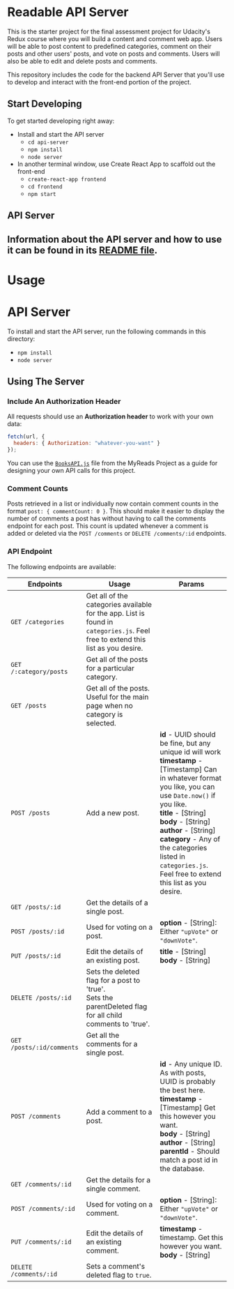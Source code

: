 # Readable API Server

This is the starter project for the final assessment project for Udacity's Redux course where you will build a content and comment web app. Users will be able to post content to predefined categories, comment on their posts and other users' posts, and vote on posts and comments. Users will also be able to edit and delete posts and comments.

This repository includes the code for the backend API Server that you'll use to develop and interact with the front-end portion of the project.

## Start Developing

To get started developing right away:

- Install and start the API server
  - `cd api-server`
  - `npm install`
  - `node server`
- In another terminal window, use Create React App to scaffold out the front-end
  - `create-react-app frontend`
  - `cd frontend`
  - `npm start`

## API Server

## Information about the API server and how to use it can be found in its [README file](api-server/README.md).

# Usage

# API Server

To install and start the API server, run the following commands in this directory:

- `npm install`
- `node server`

## Using The Server

### Include An Authorization Header

All requests should use an **Authorization header** to work with your own data:

```js
fetch(url, {
  headers: { Authorization: "whatever-you-want" }
});
```

You can use the [`BooksAPI.js`](https://github.com/udacity/reactnd-project-myreads-starter/blob/master/src/BooksAPI.js) file from the MyReads Project as a guide for designing your own API calls for this project.

### Comment Counts

Posts retrieved in a list or individually now contain comment counts in the format `post: { commentCount: 0 }`. This should make it easier to display the number of comments a post has without having to call the comments endpoint for each post. This count is updated whenever a comment is added or deleted via the `POST /comments` or `DELETE /comments/:id` endpoints.

### API Endpoint

The following endpoints are available:

| Endpoints                 | Usage                                                                                                                           | Params                                                                                                                                                                                                                                                                                                                                                            |
| ------------------------- | ------------------------------------------------------------------------------------------------------------------------------- | ----------------------------------------------------------------------------------------------------------------------------------------------------------------------------------------------------------------------------------------------------------------------------------------------------------------------------------------------------------------- |
| `GET /categories`         | Get all of the categories available for the app. List is found in `categories.js`. Feel free to extend this list as you desire. |                                                                                                                                                                                                                                                                                                                                                                   |
| `GET /:category/posts`    | Get all of the posts for a particular category.                                                                                 |                                                                                                                                                                                                                                                                                                                                                                   |
| `GET /posts`              | Get all of the posts. Useful for the main page when no category is selected.                                                    |                                                                                                                                                                                                                                                                                                                                                                   |
| `POST /posts`             | Add a new post.                                                                                                                 | **id** - UUID should be fine, but any unique id will work <br> **timestamp** - [Timestamp] Can in whatever format you like, you can use `Date.now()` if you like. <br> **title** - [String] <br> **body** - [String] <br> **author** - [String] <br> **category** - Any of the categories listed in `categories.js`. Feel free to extend this list as you desire. |
| `GET /posts/:id`          | Get the details of a single post.                                                                                               |                                                                                                                                                                                                                                                                                                                                                                   |
| `POST /posts/:id`         | Used for voting on a post.                                                                                                      | **option** - [String]: Either `"upVote"` or `"downVote"`.                                                                                                                                                                                                                                                                                                         |
| `PUT /posts/:id`          | Edit the details of an existing post.                                                                                           | **title** - [String] <br> **body** - [String]                                                                                                                                                                                                                                                                                                                     |
| `DELETE /posts/:id`       | Sets the deleted flag for a post to 'true'. <br> Sets the parentDeleted flag for all child comments to 'true'.                  |                                                                                                                                                                                                                                                                                                                                                                   |
| `GET /posts/:id/comments` | Get all the comments for a single post.                                                                                         |                                                                                                                                                                                                                                                                                                                                                                   |
| `POST /comments`          | Add a comment to a post.                                                                                                        | **id** - Any unique ID. As with posts, UUID is probably the best here. <br> **timestamp** - [Timestamp] Get this however you want. <br> **body** - [String] <br> **author** - [String] <br> **parentId** - Should match a post id in the database.                                                                                                                |
| `GET /comments/:id`       | Get the details for a single comment.                                                                                           |                                                                                                                                                                                                                                                                                                                                                                   |
| `POST /comments/:id`      | Used for voting on a comment.                                                                                                   | **option** - [String]: Either `"upVote"` or `"downVote"`.                                                                                                                                                                                                                                                                                                         |
| `PUT /comments/:id`       | Edit the details of an existing comment.                                                                                        | **timestamp** - timestamp. Get this however you want. <br> **body** - [String]                                                                                                                                                                                                                                                                                    |
| `DELETE /comments/:id`    | Sets a comment's deleted flag to `true`.                                                                                        | &nbsp;                                                                                                                                                                                                                                                                                                                                                            |
